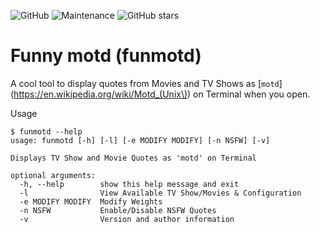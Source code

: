 ![GitHub](https://img.shields.io/github/license/veerendra2/funmotd.svg?style=for-the-badge)
![Maintenance](https://img.shields.io/maintenance/yes/2019.svg?style=for-the-badge)
![GitHub stars](https://img.shields.io/github/stars/veerendra2/funmotd.svg?style=for-the-badge)
# Funny motd (funmotd)
A cool tool to display quotes from Movies and TV Shows as [`motd`](https://en.wikipedia.org/wiki/Motd_(Unix\)) on Terminal when you open.

Usage
```
$ funmotd --help
usage: funmotd [-h] [-l] [-e MODIFY MODIFY] [-n NSFW] [-v]

Displays TV Show and Movie Quotes as 'motd' on Terminal

optional arguments:
  -h, --help        show this help message and exit
  -l                View Available TV Show/Movies & Configuration
  -e MODIFY MODIFY  Modify Weights
  -n NSFW           Enable/Disable NSFW Quotes
  -v                Version and author information
```  
